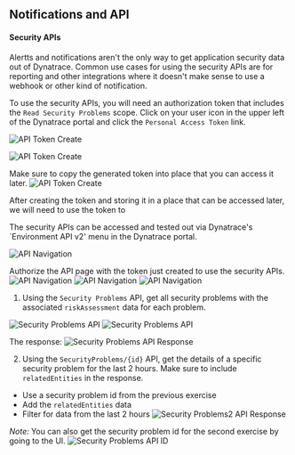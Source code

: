 ## Notifications and API

#### Security APIs

Alertts and notifications aren't the only way to get application security data out of Dynatrace.  Common use cases for using the security APIs are for reporting and other integrations where it doesn't make sense to use a webhook or other kind of notification.



To use the security APIs, you will need an authorization token that includes the `Read Security Problems` scope.  Click on your user icon in the upper left of the Dynatrace portal and click the `Personal Access Token` link.

![API Token Create](../../assets/images/10-create-personal-token.png)

![API Token Create](../../assets/images/10-appsec-token-create.png)

Make sure to copy the generated token into place that you can access it later.
![API Token Create](../../assets/images/10-appsec-token-create-2.png)


After creating the token and storing it in a place that can be accessed later, we will need to use the token to 

The security APIs can be accessed and tested out via Dynatrace's `Environment API v2' menu in the Dynatrace portal.

![API Navigation](../../assets/images/10-appsec-api-nav1.png)

Authorize the API page with the token just created to use the security APIs.
![API Navigation](../../assets/images/10-authorize-api1.png)
![API Navigation](../../assets/images/10-authorize-api2.png)
![API Navigation](../../assets/images/10-authorize-api3.png)


1. Using the `Security Problems` API, get all security problems with the associated `riskAssessment` data for each problem. 
  
![Security Problems API](../../assets/images/10-securityproblemsapi1.png)
![Security Problems API](../../assets/images/10-securityproblemsapi2.png)

The response:
![Security Problems API Response](../../assets/images/10-appsec-api-response1.png)

2. Using the `SecurityProblems/{id}` API, get the details of a specific security problem for the last 2 hours.  Make sure to include `relatedEntities` in the response.
- Use a security problem id from the previous exercise
- Add the `relatedEntities` data
- Filter for data from the last 2 hours
![Security Problems2 API Response](../../assets/images/10-appsec-api-tryitout-2nd-api-2.png)

*Note:* You can also get the security problem id for the second exercise by going to the UI.
![Security Problems API ID](../../assets/images/10-securityproblemid-ui.png)